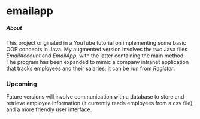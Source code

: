 # emailapp
##### About
This project originated in a YouTube tutorial on implementing some basic OOP concepts in Java. My augmented version involves the two Java files
*EmailAccount* and *EmailApp*, with the latter containing the main method. The program has been expanded to mimic a company intranet application that 
tracks employees and their salaries; it can be run from *Register*.

### Upcoming
Future versions will involve communication with a database to store and retrieve employee information (it currently reads employees from a csv file), and
a more friendly user interface. 

